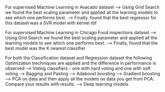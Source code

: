   For supervised Machine Learning in Avacado dataset
    --> Using Grid Search we found the best scaling parameter and applied all the learning models to see which one performs best.
    --> Finally, found that the best regressor for this dataset was a SVR model with kernel rbf

  For supervised Machine Learning in Chicago Food inspections dataset
    --> Using Grid Search we found the best scaling parameter and applied all the learning models to see which one performs best.
    --> Finally, found that the best model was the K nearest classifier

  For both the Classification dataset and Regression dataset the following Optimization trechniques are applied and the difference in performance is observed
    --> Voting classifiers - one with hard voting and one with soft voting
    --> Bagging and Pasting
    --> Adaboost boosting
    --> Gradient boosting
    --> PCA on data and then apply all the models on data you get from PCA. Compare your results with results. 
    --> Deep learning models 
